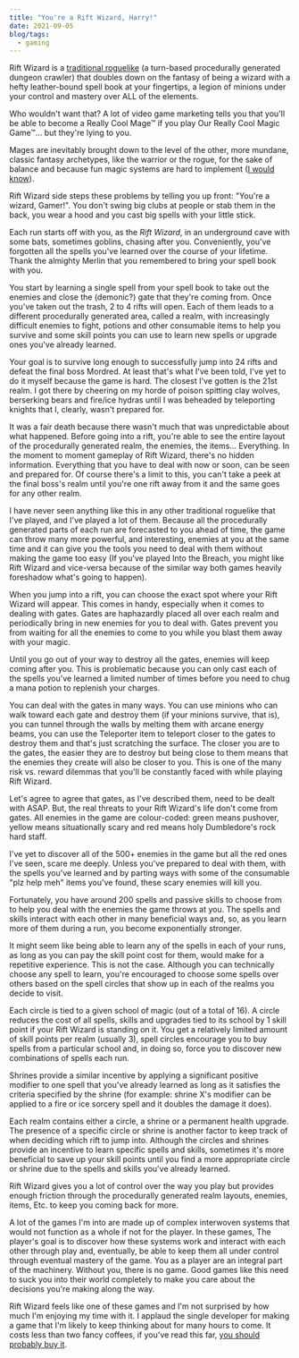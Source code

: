 ```yaml
---
title: "You're a Rift Wizard, Harry!"
date: 2021-09-05
blog/tags:
  - gaming
---
```


Rift Wizard is a [traditional roguelike](http://roguebasin.com/index.php/What_a_roguelike_is) (a turn-based procedurally generated dungeon crawler) that doubles down on the fantasy of being a wizard with a hefty leather-bound spell book at your fingertips, a legion of minions under your control and mastery over ALL of the elements.

Who wouldn't want that? A lot of video game marketing tells you that you'll be able to become a Really Cool Mage™ if you play Our Really Cool Magic Game™... but they're lying to you.

Mages are inevitably brought down to the level of the other, more mundane, classic fantasy archetypes, like the warrior or the rogue, for the sake of balance and because fun magic systems are hard to implement ([I would know](/projects/2017-05-18/)).

Rift Wizard side steps these problems by telling you up front: "You're a wizard, Gamer!". You don't swing big clubs at people or stab them in the back, you wear a hood and you cast big spells with your little stick.

Each run starts off with you, as the _Rift Wizard_, in an underground cave with some bats, sometimes goblins, chasing after you. Conveniently, you've forgotten all the spells you've learned over the course of your lifetime. Thank the almighty Merlin that you remembered to bring your spell book with you.

You start by learning a single spell from your spell book to take out the enemies and close the (demonic?) gate that they're coming from. Once you've taken out the trash, 2 to 4 rifts will open. Each of them leads to a different procedurally generated area, called a realm, with increasingly difficult enemies to fight, potions and other consumable items to help you survive and some skill points you can use to learn new spells or upgrade ones you've already learned.

Your goal is to survive long enough to successfully jump into 24 rifts and defeat the final boss Mordred. At least that's what I've been told, I've yet to do it myself because the game is hard. The closest I've gotten is the 21st realm. I got there by cheering on my horde of poison spitting clay wolves, berserking bears and fire/ice hydras until I was beheaded by teleporting knights that I, clearly, wasn't prepared for.

It was a fair death because there wasn't much that was unpredictable about what happened. Before going into a rift, you're able to see the entire layout of the procedurally generated realm, the enemies, the items… Everything. In the moment to moment gameplay of Rift Wizard, there's no hidden information. Everything that you have to deal with now or soon, can be seen and prepared for. Of course there's a limit to this, you can't take a peek at the final boss's realm until you're one rift away from it and the same goes for any other realm.

I have never seen anything like this in any other traditional roguelike that I've played, and I've played a lot of them. Because all the procedurally generated parts of each run are forecasted to you ahead of time, the game can throw many more powerful, and interesting, enemies at you at the same time and it can give you the tools you need to deal with them without making the game too easy (If you've played Into the Breach, you might like Rift Wizard and vice-versa because of the similar way both games heavily foreshadow what's going to happen).

When you jump into a rift, you can choose the exact spot where your Rift Wizard will appear. This comes in handy, especially when it comes to dealing with gates. Gates are haphazardly placed all over each realm and periodically bring in new enemies for you to deal with. Gates prevent you from waiting for all the enemies to come to you while you blast them away with your magic.

Until you go out of your way to destroy all the gates, enemies will keep coming after you. This is problematic because you can only cast each of the spells you've learned a limited number of times before you need to chug a mana potion to replenish your charges.

You can deal with the gates in many ways. You can use minions who can walk toward each gate and destroy them (if your minions survive, that is), you can tunnel through the walls by melting them with arcane energy beams, you can use the Teleporter item to teleport closer to the gates to destroy them and that's just scratching the surface. The closer you are to the gates, the easier they are to destroy but being close to them means that the enemies they create will also be closer to you. This is one of the many risk vs. reward dilemmas that you'll be constantly faced with while playing Rift Wizard.

Let's agree to agree that gates, as I've described them, need to be dealt with ASAP. But, the real threats to your Rift Wizard's life don't come from gates. All enemies in the game are colour-coded: green means pushover, yellow means situationally scary and red means holy Dumbledore's rock hard staff.

I've yet to discover all of the 500+ enemies in the game but all the red ones I've seen, scare me deeply. Unless you've prepared to deal with them, with the spells you've learned and by parting ways with some of the consumable "plz help meh" items you've found, these scary enemies will kill you.

Fortunately, you have around 200 spells and passive skills to choose from to help you deal with the enemies the game throws at you. The spells and skills interact with each other in many beneficial ways and, so, as you learn more of them during a run, you become exponentially stronger.

It might seem like being able to learn any of the spells in each of your runs, as long as you can pay the skill point cost for them, would make for a repetitive experience. This is not the case. Although you can technically choose any spell to learn, you're encouraged to choose some spells over others based on the spell circles that show up in each of the realms you decide to visit.

Each circle is tied to a given school of magic (out of a total of 16). A circle reduces the cost of all spells, skills and upgrades tied to its school by 1 skill point if your Rift Wizard is standing on it. You get a relatively limited amount of skill points per realm (usually 3), spell circles encourage you to buy spells from a particular school and, in doing so, force you to discover new combinations of spells each run.

Shrines provide a similar incentive by applying a significant positive modifier to one spell that you've already learned as long as it satisfies the criteria specified by the shrine (for example: shrine X's modifier can be applied to a fire or ice sorcery spell and it doubles the damage it does).

Each realm contains either a circle, a shrine or a permanent health upgrade. The presence of a specific circle or shrine is another factor to keep track of when deciding which rift to jump into. Although the circles and shrines provide an incentive to learn specific spells and skills, sometimes it's more beneficial to save up your skill points until you find a more appropriate circle or shrine due to the spells and skills you've already learned.

Rift Wizard gives you a lot of control over the way you play but provides enough friction through the procedurally generated realm layouts, enemies, items, Etc. to keep you coming back for more.

A lot of the games I'm into are made up of complex interwoven systems that would not function as a whole if not for the player. In these games, The player's goal is to discover how these systems work and interact with each other through play and, eventually, be able to keep them all under control through eventual mastery of the game. You as a player are an integral part of the machinery. Without you, there is no game. Good games like this need to suck you into their world completely to make you care about the decisions you're making along the way.

Rift Wizard feels like one of these games and I'm not surprised by how much I'm enjoying my time with it. I applaud the single developer for making a game that I'm likely to keep thinking about for many hours to come. It costs less than two fancy coffees, if you've read this far, [you should probably buy it](https://store.steampowered.com/app/1271280/Rift_Wizard/).
